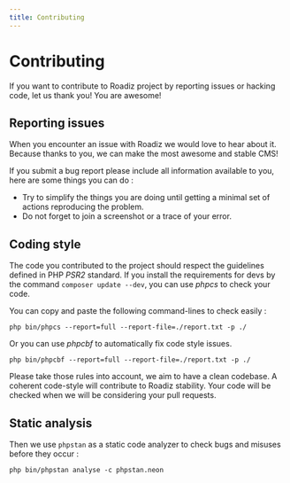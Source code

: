```yaml
---
title: Contributing
---
```


# Contributing

If you want to contribute to Roadiz project by reporting issues or hacking code, let us thank you! You are awesome!

## Reporting issues

When you encounter an issue with Roadiz we would love to hear about it.
Because thanks to you, we can make the most awesome and stable CMS!

If you submit a bug report please include all information available to you, here are some things you can do :

- Try to simplify the things you are doing until getting a minimal set of actions reproducing the problem.
- Do not forget to join a screenshot or a trace of your error.

## Coding style

The code you contributed to the project should respect the guidelines defined in PHP *PSR2* standard.
If you install the requirements for devs by the command `composer update --dev`, you can use *phpcs* to check your code.

You can copy and paste the following command-lines to check easily :

``` console
php bin/phpcs --report=full --report-file=./report.txt -p ./
```

Or you can use *phpcbf* to automatically fix code style issues.

``` console
php bin/phpcbf --report=full --report-file=./report.txt -p ./
```

Please take those rules into account, we aim to have a clean codebase.
A coherent code-style will contribute to Roadiz stability.
Your code will be checked when we will be considering your pull requests.

## Static analysis

Then we use `phpstan` as a static code analyzer to check bugs and misuses before they occur :

``` console
php bin/phpstan analyse -c phpstan.neon
```
